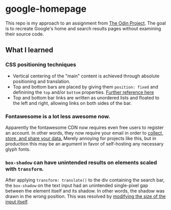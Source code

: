 # google-homepage

This repo is my approach to an assignment from [The Odin Project](http://www.theodinproject.com/courses/web-development-101/lessons/html-css). The goal is to recreate Google's home and search results pages without examining their source code.

## What I learned

### CSS positioning techniques

- Vertical centering of the "main" content is achieved through absolute positioning and translation.
- Top and bottom bars are placed by giving them `position: fixed` and definining the `top` and/or `bottom` properties. [Further reference here](https://www.w3schools.com/css/css_positioning.asp)
- Top and bottom bar links are written as unordered lists and floated to the left and right, allowing links on both sides of the bar.

### Fontawesome is a lot less awesome now.

Apparently the fontawesome CDN now requires even free users to register an account. In other words, they now require your email in order to [collect, store, and share your data.](https://fontawesome.com/privacy) Merely annoying for projects like this, but in production this may be an argument in favor of self-hosting any necessary glyph fonts.

### `box-shadow` can have unintended results on elements scaled with `transform`.

After applying `transform: translate()` to the div containing the search bar, the `box-shadow` on the text input had an unintended single-pixel gap between the element itself and its shadow. In other words, the shadow was drawn in the wrong position. This was resolved by [modifying the size of the input itself](ababyduck/odin_google-homepage@34b84f2).
